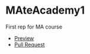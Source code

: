 # MAteAcademy1
First rep for MA course
- [Preview](https://Lun4trick.github.io/MAteAcademy1/)
- [Pull Request](https://github.com/Lun4trick/MAteAcademy1/pull/1/files)